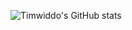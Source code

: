![Timwiddo's GitHub stats](https://github-readme-stats.vercel.app/api?username=timwiddo&show_icons=true&theme=radical)


